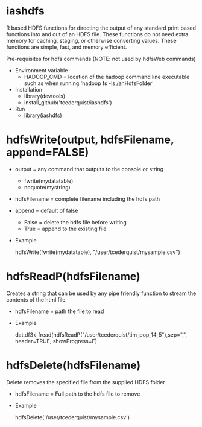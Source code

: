 # iashdfs
R based HDFS functions for directing the output of any standard print based functions into and out of an HDFS file. These functions do not need extra memory for caching, staging, or otherwise converting values. These functions are simple, fast, and memory efficient.

Pre-requisites for hdfs commands (NOTE: not used by hdfsWeb commands)
* Environment variable
  * HADOOP_CMD = location of the hadoop command line executable such as when running 'hadoop fs -ls /anHdfsFolder'
* Installation
  * library(devtools)
  * install_github('tcederquist/iashdfs')
* Run
  * library(iashdfs)

# hdfsWrite(output, hdfsFilename, append=FALSE)

* output = any command that outputs to the console or string
  * fwrite(mydatatable)
  * noquote(mystring)
* hdfsFilename = complete filename including the hdfs path
* append = default of false
  * False = delete the hdfs file before writing
  * True = append to the existing file
* Example

     hdfsWrite(fwrite(mydatatable), "/user/tcederquist/mysample.csv")

# hdfsReadP(hdfsFilename)
Creates a string that can be used by any pipe friendly function to stream the contents of the html file.

* hdfsFilename = path the file to read
* Example

     dat.df3<-fread(hdfsReadP("/user/tcederquist/tim_pop_14_5"),sep=",", header=TRUE, showProgress=F)
     
# hdfsDelete(hdfsFilename)
Delete removes the specified file from the supplied HDFS folder

* hdfsFilename = Full path to the hdfs file to remove
* Example

     hdfsDelete('/user/tcederquist/mysample.csv')